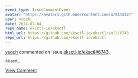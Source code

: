 ```yaml
---
event_type: IssueCommentEvent
avatar: "https://avatars.githubusercontent.com/u/814322?"
user: vsoch
date: 2024-07-04
repo_name: eksctl-io/eksctl
html_url: https://github.com/eksctl-io/eksctl/pull/6743
repo_url: https://github.com/eksctl-io/eksctl
---
```


<a href='https://github.com/vsoch' target='_blank'>vsoch</a> commented on issue <a href='https://github.com/eksctl-io/eksctl/pull/6743' target='_blank'>eksctl-io/eksctl#6743</a>.

<small>All set!...</small>

<a href='https://github.com/eksctl-io/eksctl/pull/6743' target='_blank'>View Comment</a>